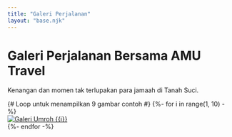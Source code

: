 ```yaml
---
title: "Galeri Perjalanan"
layout: "base.njk"
---
```


<div class="container py-5">
  <div class="text-center mb-5">
    <h1 class="fw-bold">Galeri Perjalanan Bersama AMU Travel</h1>
    <p class="text-muted">Kenangan dan momen tak terlupakan para jamaah di Tanah Suci.</p>
  </div>
  <div class="row">
    {# Loop untuk menampilkan 9 gambar contoh #}
    {%- for i in range(1, 10) -%}
    <div class="col-lg-4 col-md-6 mb-4">
      <a href="https://picsum.photos/1200/800?random={{10 + i}}">
         <img src="https://picsum.photos/400/300?random={{10 + i}}" alt="Galeri Umroh {{i}}" class="img-fluid rounded shadow">
      </a>
    </div>
    {%- endfor -%}
  </div>
</div>